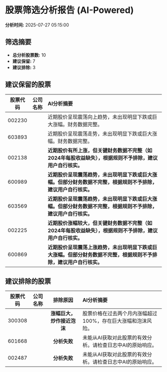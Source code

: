 # 股票筛选分析报告 (AI-Powered)

**分析时间:** 2025-07-27 05:15:00

## 筛选摘要

- **总分析股票数:** 10
- **建议保留:** 7
- **建议排除:** 3

## 建议保留的股票

| 股票代码 | 公司名称 | AI分析摘要 |
|:---:|:---:|:---|
| 002230 |  | 近期股价呈现震荡向上趋势，未出现明显下跌或巨大涨幅。财务数据完整。 |
| 603893 |  | 近期股价呈现震荡走势，未出现明显下跌或巨大涨幅。财务数据完整。 |
| 002138 |  | **近期股价有所上涨，但关键财务数据不完整（如2024年每股收益缺失），根据规则不予排除，建议用户自行核实。** |
| 600989 |  | **近期股价呈现震荡趋势，未出现明显下跌或巨大涨幅。但部分财务数据不完整，根据规则不予排除，建议用户自行核实。** |
| 603569 |  | **近期股价呈现震荡趋势，未出现明显下跌或巨大涨幅。但部分财务数据不完整，根据规则不予排除，建议用户自行核实。** |
| 002225 |  | **近期股价涨幅较大，但关键财务数据不完整（如2024年每股收益缺失），根据规则不予排除，建议用户自行核实。** |
| 600869 |  | **近期股价呈现震荡上涨趋势，未出现明显下跌或巨大涨幅。但部分财务数据不完整，根据规则不予排除，建议用户自行核实。** |

## 建议排除的股票

| 股票代码 | 公司名称 | 排除原因 | AI分析摘要 |
|:---:|:---:|:---:|:---|
| 300308 |  | **涨幅巨大，炒作接近泡沫** | 股票价格在过去两个月内涨幅超过100%，存在巨大涨幅和泡沫风险。 |
| 601668 |  | **分析失败** | 未能从AI获取对此股票的有效分析。请检查日志中AI的原始响应。 |
| 002487 |  | **分析失败** | 未能从AI获取对此股票的有效分析。请检查日志中AI的原始响应。 |
